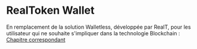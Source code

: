 # RealToken Wallet

En remplacement de la solution Walletless, développée par RealT, pour les utilisateur qui ne souhaite s'impliquer dans la technologie Blockchain : [Chapitre correspondant](../site-realt/option-realtoken-wallet-account-abstraction/)&#x20;

